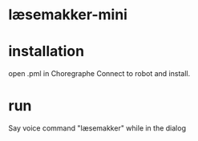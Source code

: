 # læsemakker-mini

# installation
open .pml in Choregraphe
Connect to robot and install.

# run
Say voice command "læsemakker" while in the dialog 
